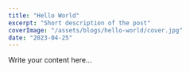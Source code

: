 ```yaml
---
title: "Hello World"
excerpt: "Short description of the post"
coverImage: "/assets/blogs/hello-world/cover.jpg"
date: "2023-04-25"
---
```


Write your content here...


